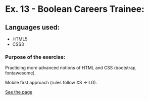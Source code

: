 # Ex. 13 - Boolean Careers Trainee:

## Languages used:

- HTML5
- CSS3

### Purpose of the exercise:

Practicing more advanced notions of HTML and CSS (bootstrap, fontawesome).

Mobile first approach (rules follow XS -> LG).

[See the page](https://francesco-allera.github.io/html-css-bootstrap-freelancer)
